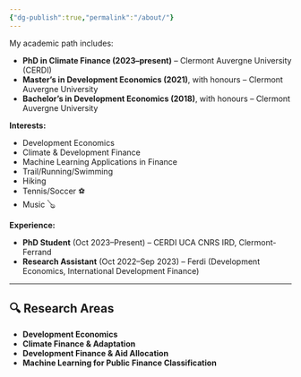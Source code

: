 ```yaml
---
{"dg-publish":true,"permalink":"/about/"}
---
```



 My academic path includes:

- **PhD in Climate Finance (2023–present)** – Clermont Auvergne University (CERDI) 
- **Master’s in Development Economics (2021)**, with honours – Clermont Auvergne University 
- **Bachelor’s in Development Economics (2018)**, with honours – Clermont Auvergne University

**Interests:**  
- Development Economics  
- Climate & Development Finance  
- Machine Learning Applications in Finance 
- Trail/Running/Swimming
- Hiking
- Tennis/Soccer ⚽
- Music 🪕

**Experience:**  
- **PhD Student** (Oct 2023–Present) – CERDI UCA CNRS IRD, Clermont-Ferrand 
- **Research Assistant** (Oct 2022–Sep 2023) – Ferdi (Development Economics, International Development Finance)

---

## 🔍 Research Areas

- **Development Economics**  
- **Climate Finance & Adaptation**  
- **Development Finance & Aid Allocation**  
- **Machine Learning for Public Finance Classification**
